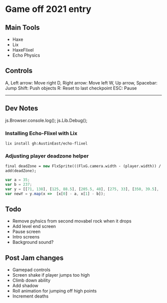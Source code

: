 # Game off 2021 entry

## Main Tools
- Haxe
- Lix
- HaxeFlixel
- Echo Physics

## Controls
A, Left arrow: Move right
D, Right arrow: Move left
W, Up arrow, Spacebar: Jump
Shift: Push objects
R: Reset to last checkpoint
ESC: Pause

---
## Dev Notes

js.Browser.console.log();
js.Lib.Debug();
### Installing Echo-Flixel with Lix
```
lix install gh:AustinEast/echo-flixel
```

### Adjusting player deadzone helper
```haxe
final deadZone = new FlxSprite(((FlxG.camera.width - (player.width)) / 2) - 200, ((FlxG.camera.height - player.height) / 2 - player.height * 0.25)).makeGraphic(Std.int(player.width), Std.int(player.height), 0xFF000000);
add(deadZone);
```

```js
var a = 35;
var b = 237;
var y = [[71, 138], [125, 88.5], [205.5, 48], [275, 33], [350, 39.5], [418, 65.5], [445.5, 88.5]];
var newY = y.map(x =>  [x[0] - a, x[1] - b]);
```

## Todo
- Remove pyhsics from second movabel rock when it drops
- Add level end screen
- Pause screen
- Intro screens
- Background sound?

## Post Jam changes
- Gamepad controls
- Screen shake if player jumps too high
- Climb down ability
- Add shadow
- Roll animation for jumping off high points
- Increment deaths
